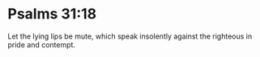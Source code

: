 # Psalms 31:18

Let the lying lips be mute, which speak insolently against the righteous in pride and contempt.
